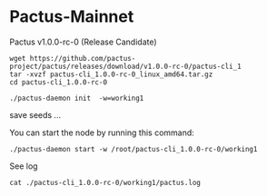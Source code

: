 # Pactus-Mainnet
Pactus v1.0.0-rc-0 (Release Candidate)

	wget https://github.com/pactus-project/pactus/releases/download/v1.0.0-rc-0/pactus-cli_1 
	tar -xvzf pactus-cli_1.0.0-rc-0_linux_amd64.tar.gz
	cd pactus-cli_1.0.0-rc-0

	./pactus-daemon init  -w=working1

save seeds ...

You can start the node by running this command:

	./pactus-daemon start -w /root/pactus-cli_1.0.0-rc-0/working1

See log

	cat ./pactus-cli_1.0.0-rc-0/working1/pactus.log
